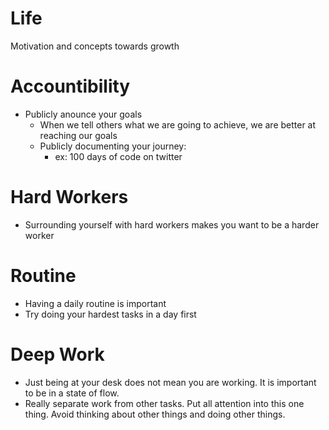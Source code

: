 # Life
Motivation and concepts towards growth

# Accountibility
* Publicly anounce your goals
    * When we tell others what we are going to achieve, we are better at reaching our goals
    * Publicly documenting your journey: 
        * ex: 100 days of code on twitter
# Hard Workers
* Surrounding yourself with hard workers makes you want to be a harder worker

# Routine
* Having a daily routine is important
* Try doing your hardest tasks in a day first

# Deep Work
* Just being at your desk does not mean you are working. It is important to be in a state of flow.
* Really separate work from other tasks. Put all attention into this one thing. Avoid thinking about other things and doing other things.